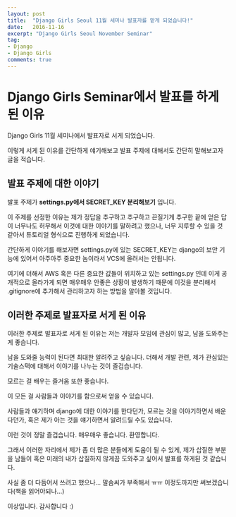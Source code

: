 ```yaml
---
layout: post
title:  "Django Girls Seoul 11월 세미나 발표자를 맡게 되었습니다!"
date:   2016-11-16
excerpt: "Django Girls Seoul November Seminar"
tag:
- Django
- Django Girls
comments: true
---
```


Django Girls Seminar에서 발표를 하게된 이유
===========

Django Girls 11월 세미나에서 발표자로 서게 되었습니다.

이렇게 서게 된 이유를 간단하게 얘기해보고 발표 주제에 대해서도 간단히 말해보고자 글을 적습니다.

## 발표 주제에 대한 이야기

발표 주제가 **settings.py에서 SECRET_KEY 분리해보기** 입니다.

이 주제를 선정한 이유는 제가 정답을 추구하고 추구하고 끈질기게 추구한 끝에 얻은 답이 너무나도 허무해서 이것에 대한 이야기를 말하려고 했으나, 너무 지루할 수 있을 것 같아서 튜토리얼 형식으로 진행하게 되었습니다.

간단하게 이야기를 해보자면 settings.py에 있는 SECRET_KEY는 django의 보안 기능에 있어서 아주아주 중요한 놈이라서 VCS에 올려서는 안됩니다. 

여기에 더해서 AWS 혹은 다른 중요한 값들이 위치하고 있는 settings.py 인데 이게 공개적으로 올라가게 되면 매우매우 안좋은 상황이 발생하기 때문에 이것을 분리해서 .gitignore에 추가해서 관리하고자 하는 방법을 알아볼 것입니다.

## 이러한 주제로 발표자로 서게 된 이유

이러한 주제로 발표자로 서게 된 이유는 저는 개발자 모임에 관심이 많고, 남을 도와주는 게 좋습니다.

남을 도와줄 능력이 된다면 최대한 알려주고 싶습니다. 더해서 개발 관련, 제가 관심있는 기술스택에 대해서 이야기를 나누는 것이 즐겁습니다.

모르는 걸 배우는 즐거움 또한 좋습니다.

이 모든 걸 사람들과 이야기를 함으로써 얻을 수 있습니다.

사람들과 얘기하며 django에 대한 이야기를 한다던가, 모르는 것을 이야기하면서 배운다던가, 혹은 제가 아는 것을 얘기하면서 알려드릴 수도 있습니다.

이런 것이 정말 즐겁습니다. 매우매우 좋습니다. 환영합니다.

그래서 이러한 자리에서 제가 좀 더 많은 분들에게 도움이 될 수 있게, 제가 삽질한 부분을 남들이 혹은 미래의 내가 삽질하지 않게끔 도와주고 싶어서 발표를 하게된 것 같습니다.

사실 좀 더 다듬어서 쓰려고 했으나... 말솜씨가 부족해서 ㅠㅠ 이정도까지만 써보겠습니다(책을 읽어야되나...)

이상입니다. 감사합니다 :)
